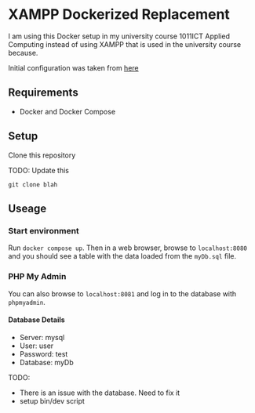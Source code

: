 # XAMPP Dockerized Replacement

I am using this Docker setup in my university course 1011ICT Applied Computing
instead of using XAMPP that is used in the university course because.

Initial configuration was taken from [here](https://gist.github.com/jcavat/2ed51c6371b9b488d6a940ba1049189b)

## Requirements

- Docker and Docker Compose

## Setup

Clone this repository

TODO: Update this

```
git clone blah
```

## Useage

### Start environment

Run `docker compose up`. Then in a web browser, browse to `localhost:8080`
and you should see a table with the data loaded from the `myDb.sql` file.

### PHP My Admin

You can also browse to `localhost:8081` and log in to the database with `phpmyadmin`.

#### Database Details

- Server: mysql
- User: user
- Password: test
- Database: myDb

TODO:

- There is an issue with the database. Need to fix it
- setup bin/dev script
